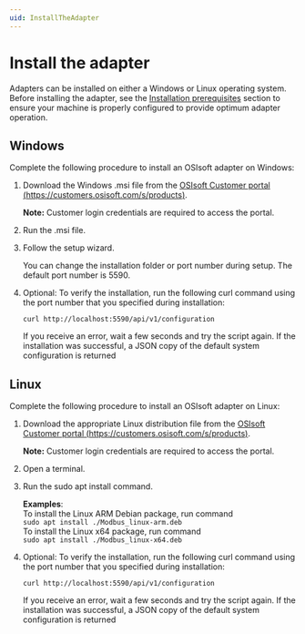 ```yaml
---
uid: InstallTheAdapter
---
```


# Install the adapter

Adapters can be installed on either a Windows or Linux operating system. Before installing the adapter, see the [Installation prerequisites](xref:Installation#installation-prerequisites) section to ensure your machine is properly configured to provide optimum adapter operation. 

## Windows

Complete the following procedure to install an OSIsoft adapter on Windows:

1. Download the Windows .msi file from the [OSIsoft Customer portal (https://customers.osisoft.com/s/products)](https://customers.osisoft.com/s/products).

    **Note:** Customer login credentials are required to access the portal.

2. Run the .msi file.
3. Follow the setup wizard. 
    
    You can change the installation folder or port number during setup. The default port number is 5590.

4. Optional: To verify the installation, run the following curl command using the port number that you specified during installation:
   
   ```
   curl http://localhost:5590/api/v1/configuration
   ```

    If you receive an error, wait a few seconds and try the script again. If the installation was successful, a JSON copy of the default system configuration is returned 


## Linux

Complete the following procedure to install an OSIsoft adapter on Linux:

1. Download the appropriate Linux distribution file from the [OSIsoft Customer portal (https://customers.osisoft.com/s/products)](https://customers.osisoft.com/s/products).

    **Note:** Customer login credentials are required to access the portal.

2. Open a terminal.
3. Run the sudo apt install command. 

    **Examples**: <br> To install the Linux ARM Debian package, run command <br>`sudo apt install ./Modbus_linux-arm.deb` <br> To install the Linux x64 package, run command <br> `sudo apt install ./Modbus_linux-x64.deb`

4. Optional: To verify the installation, run the following curl command using the port number that you specified during installation: 
   
   ```
   curl http://localhost:5590/api/v1/configuration
   ```

    If you receive an error, wait a few seconds and try the script again. If the installation was successful, a JSON copy of the default system configuration is returned 
